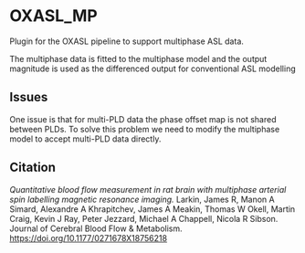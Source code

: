 # OXASL_MP

Plugin for the OXASL pipeline to support multiphase ASL data.

The multiphase data is fitted to the multiphase model and the
output magnitude is used as the differenced output for 
conventional ASL modelling

## Issues

One issue is that for multi-PLD data the phase offset map
is not shared between PLDs. To solve this problem we need to
modify the multiphase model to accept multi-PLD data directly.

## Citation

*Quantitative blood flow measurement in rat brain with multiphase arterial spin labelling magnetic resonance imaging.*
Larkin, James R, Manon A Simard, Alexandre A Khrapitchev, James A Meakin, Thomas W Okell, Martin Craig, Kevin J Ray, Peter Jezzard, Michael A Chappell, Nicola R Sibson.
Journal of Cerebral Blood Flow & Metabolism. https://doi.org/10.1177/0271678X18756218
